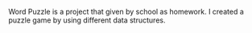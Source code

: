 Word Puzzle is a project that given by school as homework. I created a puzzle game by using different data structures.
